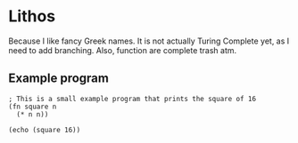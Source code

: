 # Lithos
Because I like fancy Greek names. It is not actually Turing Complete yet, as I need to
add branching. Also, function are complete trash atm.

## Example program
```
; This is a small example program that prints the square of 16
(fn square n
  (* n n))

(echo (square 16))
```
